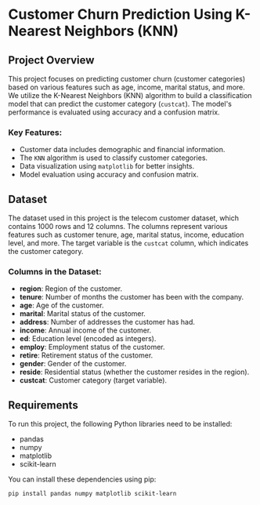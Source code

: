 # Customer Churn Prediction Using K-Nearest Neighbors (KNN)

## Project Overview

This project focuses on predicting customer churn (customer categories) based on various features such as age, income, marital status, and more. We utilize the K-Nearest Neighbors (KNN) algorithm to build a classification model that can predict the customer category (`custcat`). The model's performance is evaluated using accuracy and a confusion matrix.

### Key Features:
- Customer data includes demographic and financial information.
- The `KNN` algorithm is used to classify customer categories.
- Data visualization using `matplotlib` for better insights.
- Model evaluation using accuracy and confusion matrix.

## Dataset

The dataset used in this project is the telecom customer dataset, which contains 1000 rows and 12 columns. The columns represent various features such as customer tenure, age, marital status, income, education level, and more. The target variable is the `custcat` column, which indicates the customer category.

### Columns in the Dataset:
- **region**: Region of the customer.
- **tenure**: Number of months the customer has been with the company.
- **age**: Age of the customer.
- **marital**: Marital status of the customer.
- **address**: Number of addresses the customer has had.
- **income**: Annual income of the customer.
- **ed**: Education level (encoded as integers).
- **employ**: Employment status of the customer.
- **retire**: Retirement status of the customer.
- **gender**: Gender of the customer.
- **reside**: Residential status (whether the customer resides in the region).
- **custcat**: Customer category (target variable).

## Requirements

To run this project, the following Python libraries need to be installed:

- pandas
- numpy
- matplotlib
- scikit-learn

You can install these dependencies using pip:

```bash
pip install pandas numpy matplotlib scikit-learn
